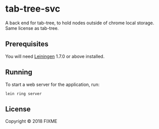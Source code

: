 # tab-tree-svc

A back end for tab-tree, to hold nodes outside of chrome local storage.  Same license as tab-tree.

## Prerequisites

You will need [Leiningen][1] 1.7.0 or above installed.

[1]: https://github.com/technomancy/leiningen

## Running

To start a web server for the application, run:

    lein ring server

## License

Copyright © 2018 FIXME
